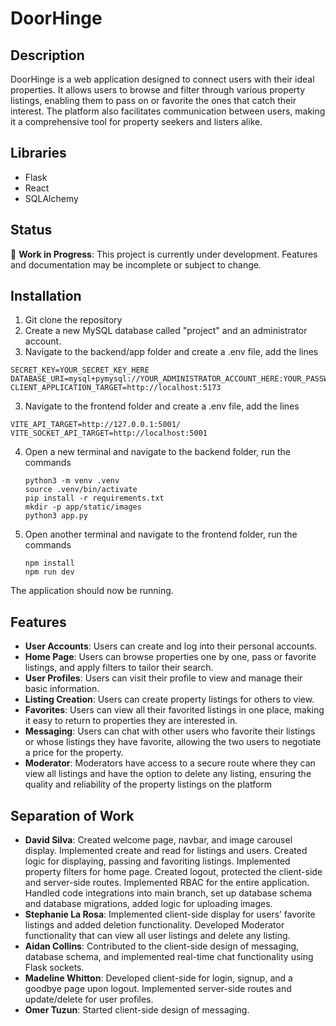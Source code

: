 # DoorHinge

## Description

DoorHinge is a web application designed to connect users with their ideal properties. It allows
users to browse and filter through various property listings, enabling them to pass on or 
favorite the ones that catch their interest. The platform also facilitates communication between
users, making it a comprehensive tool for property seekers and listers alike.

## Libraries
- Flask
- React
- SQLAlchemy

## Status

🚧 **Work in Progress**: This project is currently under development. Features and documentation may be incomplete or subject to change.

## Installation
1. Git clone the repository
2. Create a new MySQL database called "project" and an administrator account.
3. Navigate to the backend/app folder and create a .env file, add the lines
```
SECRET_KEY=YOUR_SECRET_KEY_HERE
DATABASE_URI=mysql+pymysql://YOUR_ADMINISTRATOR_ACCOUNT_HERE:YOUR_PASSWORD_HERE@localhost/project
CLIENT_APPLICATION_TARGET=http://localhost:5173
```
3. Navigate to the frontend folder and create a .env file, add the lines
```
VITE_API_TARGET=http://127.0.0.1:5001/
VITE_SOCKET_API_TARGET=http://localhost:5001
```
4. Open a new terminal and navigate to the backend folder, run the commands
   ```
   python3 -m venv .venv
   source .venv/bin/activate
   pip install -r requirements.txt
   mkdir -p app/static/images
   python3 app.py
   ```
5. Open another terminal and navigate to the frontend folder, run the commands
   ```
   npm install
   npm run dev
   ```
The application should now be running.

## Features

- **User Accounts**: Users can create and log into their personal accounts.
- **Home Page**: Users can browse properties one by one, pass or favorite listings, and apply filters to tailor their search.
- **User Profiles**: Users can visit their profile to view and manage their basic information.
- **Listing Creation**: Users can create property listings for others to view.
- **Favorites**: Users can view all their favorited listings in one place, making it easy to return to properties they are interested in.
- **Messaging**: Users can chat with other users who favorite their listings or whose listings they have favorite, allowing the two users to negotiate a price for the property.
- **Moderator**: Moderators have access to a secure route where they can view all listings and have the option to delete any listing, ensuring the quality and reliability of the property listings on the platform

## Separation of Work
- **David Silva**:  Created welcome page, navbar, and image carousel display. Implemented create and read for listings and users. Created logic for displaying, passing and favoriting listings. Implemented property filters for home page. Created logout, protected the client-side and server-side routes. Implemented RBAC for the entire application. Handled code integrations into main branch, set up database schema and database migrations, added logic for uploading images.
- **Stephanie La Rosa**: Implemented client-side display for users’ favorite listings and added deletion functionality. Developed Moderator functionality that can view all user listings and delete any listing.
- **Aidan Collins**: Contributed to the client-side design of messaging, database schema, and implemented real-time chat functionality using Flask sockets.
- **Madeline Whitton**: Developed client-side for login, signup, and a goodbye page upon logout. Implemented server-side routes and update/delete for user profiles.
- **Omer Tuzun**: Started client-side design of messaging.
